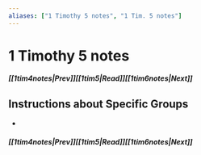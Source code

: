 ```yaml
---
aliases: ["1 Timothy 5 notes", "1 Tim. 5 notes"]
---
```

# 1 Timothy 5 notes
##### <span class=arrow-left></span>[[1tim4notes|Prev]]<span class=navigation-separator></span>[[1tim5|Read]]<span class=navigation-separator></span>[[1tim6notes|Next]]<span class=arrow-right></span>
## Instructions about Specific Groups
- 
##### <span class=arrow-left></span>[[1tim4notes|Prev]]<span class=navigation-separator></span>[[1tim5|Read]]<span class=navigation-separator></span>[[1tim6notes|Next]]<span class=arrow-right></span>